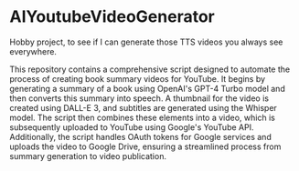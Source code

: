# AIYoutubeVideoGenerator
Hobby project, to see if I can generate those TTS videos you always see everywhere. 

This repository contains a comprehensive script designed to automate the process of creating book summary videos for YouTube. It begins by generating a summary of a book using OpenAI's GPT-4 Turbo model and then converts this summary into speech. A thumbnail for the video is created using DALL-E 3, and subtitles are generated using the Whisper model. The script then combines these elements into a video, which is subsequently uploaded to YouTube using Google's YouTube API. Additionally, the script handles OAuth tokens for Google services and uploads the video to Google Drive, ensuring a streamlined process from summary generation to video publication.
